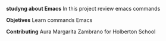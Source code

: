 __studyng about Emacs__
In this project review emacs commands 

__Objetives__
Learn commands Emacs

__Contributing__
Aura Margarita Zambrano for Holberton School 
